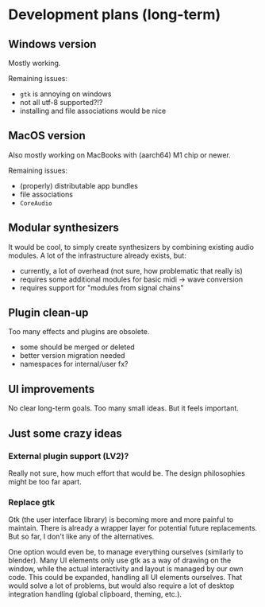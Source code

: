# Development plans (long-term)


## Windows version

Mostly working.

Remaining issues:

* `gtk` is annoying on windows
* not all utf-8 supported?!?
* installing and file associations would be nice


## MacOS version

Also mostly working on MacBooks with (aarch64) M1 chip or newer.

Remaining issues:

* (properly) distributable app bundles
* file associations
* `CoreAudio`

## Modular synthesizers

It would be cool, to simply create synthesizers by combining existing audio modules. A lot of the infrastructure already exists, but:

* currently, a lot of overhead (not sure, how problematic that really is)
* requires some additional modules for basic midi -> wave conversion
* requires support for "modules from signal chains"


## Plugin clean-up

Too many effects and plugins are obsolete.
* some should be merged or deleted
* better version migration needed
* namespaces for internal/user fx?


## UI improvements

No clear long-term goals. Too many small ideas. But it feels important.


## Just some crazy ideas

### External plugin support (LV2)?

Really not sure, how much effort that would be. The design philosophies might be too far apart.


### Replace gtk

Gtk (the user interface library) is becoming more and more painful to maintain. There is already a wrapper layer for potential future replacements. But so far, I don't like any of the alternatives.

One option would even be, to manage everything ourselves (similarly to blender). Many UI elements only use gtk as a way of drawing on the window, while the actual interactivity and layout is managed by our own code. This could be expanded, handling all UI elements ourselves. That would solve a lot of problems, but would also require a lot of desktop integration handling (global clipboard, theming, etc.).
